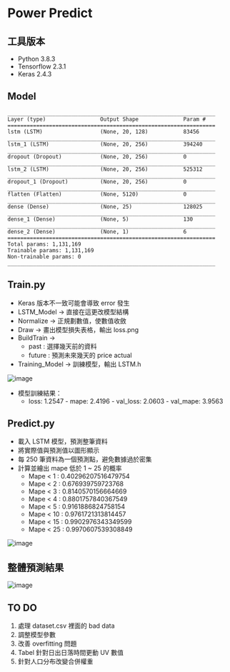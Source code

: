 # Power Predict

## 工具版本
* Python 3.8.3
* Tensorflow 2.3.1
* Keras 2.4.3

## Model
```
_________________________________________________________________
Layer (type)                 Output Shape              Param #   
=================================================================
lstm (LSTM)                  (None, 20, 128)           83456     
_________________________________________________________________
lstm_1 (LSTM)                (None, 20, 256)           394240    
_________________________________________________________________
dropout (Dropout)            (None, 20, 256)           0         
_________________________________________________________________
lstm_2 (LSTM)                (None, 20, 256)           525312    
_________________________________________________________________
dropout_1 (Dropout)          (None, 20, 256)           0         
_________________________________________________________________
flatten (Flatten)            (None, 5120)              0         
_________________________________________________________________
dense (Dense)                (None, 25)                128025    
_________________________________________________________________
dense_1 (Dense)              (None, 5)                 130       
_________________________________________________________________
dense_2 (Dense)              (None, 1)                 6         
=================================================================
Total params: 1,131,169
Trainable params: 1,131,169
Non-trainable params: 0
_________________________________________________________________
```

## Train.py
* Keras 版本不一致可能會導致 error 發生
* LSTM_Model -> 直接在這更改模型結構
* Normalize -> 正規劃數值，使數值收斂
* Draw -> 畫出模型損失表格，輸出 loss.png
* BuildTrain -> 
  * past : 選擇幾天前的資料 
  * future : 預測未來幾天的 price actual
* Training_Model -> 訓練模型，輸出 LSTM.h

![image](https://github.com/zzzxxx00019/Power_Predicted/blob/main/result_image/loss.png)

* 模型訓練結果：
  * loss: 1.2547 - mape: 2.4196 - val_loss: 2.0603 - val_mape: 3.9563

## Predict.py
* 載入 LSTM 模型，預測整筆資料
* 將實際值與預測值以圖形顯示
* 每 250 筆資料為一個預測點，避免數據過於密集
* 計算並繪出 mape 低於 1 ~ 25 的概率
  * Mape < 1 : 0.40296207516479754
  * Mape < 2 : 0.676939759723768
  * Mape < 3 : 0.8140570156664669
  * Mape < 4 : 0.8801757840367549
  * Mape < 5 : 0.9161886824758154
  * Mape < 10 : 0.9761721313814457
  * Mape < 15 : 0.9902976343349599
  * Mape < 25 : 0.9970607539308849

![image](https://github.com/zzzxxx00019/Power_Predicted/blob/main/result_image/CDF%20result.png)

## 整體預測結果
![image](https://github.com/zzzxxx00019/Power_Predicted/blob/main/result_image/Train_Predict.png)

## TO DO
1. 處理 dataset.csv 裡面的 bad data
2. 調整模型參數
3. 改善 overfitting 問題
4. Tabel 針對日出日落時間更動 UV 數值
5. 針對人口分布改變合併權重
